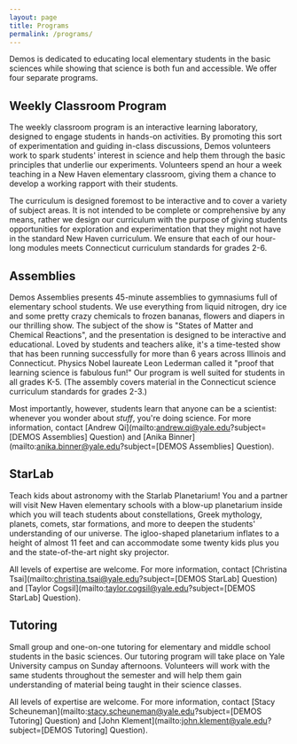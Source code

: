```yaml
---
layout: page
title: Programs
permalink: /programs/
---
```


Demos is dedicated to educating local elementary students in the basic sciences while showing that science is both fun and accessible. We offer four separate programs.

Weekly Classroom Program
------------------------

The weekly classroom program is an interactive learning laboratory, designed to engage students in hands-on activities. By promoting this sort of experimentation and guiding in-class discussions, Demos volunteers work to spark students' interest in science and help them through the basic principles that underlie our experiments. Volunteers spend an hour a week teaching in a New Haven elementary classroom, giving them a chance to develop a working rapport with their students.  

The curriculum is designed foremost to be interactive and to cover a variety of subject areas. It is not intended to be complete or comprehensive by any means, rather we design our curriculum with the purpose of giving students opportunities for exploration and experimentation that they might not have in the standard New Haven curriculum. We ensure that each of our hour-long modules meets Connecticut curriculum standards for grades 2-6.
			
Assemblies
----------

Demos Assemblies presents 45-minute assemblies to gymnasiums full of elementary school students. We use everything from liquid nitrogen, dry ice and some pretty crazy chemicals to frozen bananas, flowers and diapers in our thrilling show. The subject of the show is "States of Matter and Chemical Reactions", and the presentation is designed to be interactive and educational. Loved by students and teachers alike, it's a time-tested show that has been running successfully for more than 6 years across Illinois and Connecticut. Physics Nobel laureate Leon Lederman called it "proof that learning science is fabulous fun!" Our program is well suited for students in all grades K-5. (The assembly covers material in the Connecticut science curriculum standards for grades 2-3.)  

Most importantly, however, students learn that anyone can be a scientist: whenever you wonder about _stuff_, you're doing science.  For more information, contact [Andrew Qi](mailto:andrew.qi@yale.edu?subject=[DEMOS Assemblies] Question) and [Anika Binner](mailto:anika.binner@yale.edu?subject=[DEMOS Assemblies] Question).

StarLab
-------

Teach kids about astronomy with the Starlab Planetarium! You and a partner will visit New Haven elementary schools with a blow-up planetarium inside which you will teach students about constellations, Greek mythology, planets, comets, star formations, and more to deepen the students' understanding of our universe. The igloo-shaped planetarium inflates to a height of almost 11 feet and can accommodate some twenty kids plus you and the state-of-the-art night sky projector.  

All levels of expertise are welcome. For more information, contact [Christina Tsai](mailto:christina.tsai@yale.edu?subject=[DEMOS StarLab] Question) and [Taylor Cogsil](mailto:taylor.cogsil@yale.edu?subject=[DEMOS StarLab] Question).

Tutoring
--------

Small group and one-on-one tutoring for elementary and middle school students in the basic sciences. Our tutoring program will take place on Yale University campus on Sunday afternoons. Volunteers will work with the same students throughout the semester and will help them gain understanding of material being taught in their science classes.  

All levels of expertise are welcome. For more information, contact [Stacy Scheuneman](mailto:stacy.scheuneman@yale.edu?subject=[DEMOS Tutoring] Question) and [John Klement](mailto:john.klement@yale.edu?subject=[DEMOS Tutoring] Question).
			